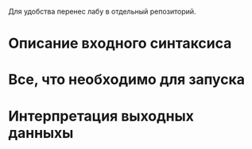Для удобства перенес лабу в отдельный репозиторий.
# Описание входного синтаксиса
# Все, что необходимо для запуска
# Интерпретация выходных данныхы